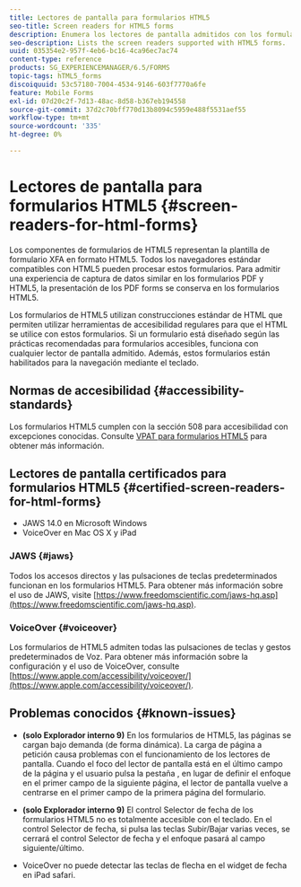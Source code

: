```yaml
---
title: Lectores de pantalla para formularios HTML5
seo-title: Screen readers for HTML5 forms
description: Enumera los lectores de pantalla admitidos con los formularios HTML5.
seo-description: Lists the screen readers supported with HTML5 forms.
uuid: 035354e2-957f-4eb6-bc16-4ca96ec7ac74
content-type: reference
products: SG_EXPERIENCEMANAGER/6.5/FORMS
topic-tags: hTML5_forms
discoiquuid: 53c57180-7004-4534-9146-603f7770a6fe
feature: Mobile Forms
exl-id: 07d20c2f-7d13-48ac-8d58-b367eb194558
source-git-commit: 37d2c70bff770d13b8094c5959e488f5531aef55
workflow-type: tm+mt
source-wordcount: '335'
ht-degree: 0%

---
```


# Lectores de pantalla para formularios HTML5 {#screen-readers-for-html-forms}

Los componentes de formularios de HTML5 representan la plantilla de formulario XFA en formato HTML5. Todos los navegadores estándar compatibles con HTML5 pueden procesar estos formularios. Para admitir una experiencia de captura de datos similar en los formularios PDF y HTML5, la presentación de los PDF forms se conserva en los formularios HTML5.

Los formularios de HTML5 utilizan construcciones estándar de HTML que permiten utilizar herramientas de accesibilidad regulares para que el HTML se utilice con estos formularios. Si un formulario está diseñado según las prácticas recomendadas para formularios accesibles, funciona con cualquier lector de pantalla admitido. Además, estos formularios están habilitados para la navegación mediante el teclado.

## Normas de accesibilidad {#accessibility-standards}

Los formularios HTML5 cumplen con la sección 508 para accesibilidad con excepciones conocidas. Consulte [VPAT para formularios HTML5](https://wwwimages.adobe.com/content/dam/acom/en/accessibility/compliance/pdfs/livecycle-mobile-forms-es4-section-508-vpat.pdf) para obtener más información.

## Lectores de pantalla certificados para formularios HTML5 {#certified-screen-readers-for-html-forms}

* JAWS 14.0 en Microsoft Windows
* VoiceOver en Mac OS X y iPad

### JAWS {#jaws}

Todos los accesos directos y las pulsaciones de teclas predeterminados funcionan en los formularios HTML5. Para obtener más información sobre el uso de JAWS, visite [https://www.freedomscientific.com/jaws-hq.asp](https://www.freedomscientific.com/jaws-hq.asp).

### VoiceOver {#voiceover}

Los formularios de HTML5 admiten todas las pulsaciones de teclas y gestos predeterminados de Voz. Para obtener más información sobre la configuración y el uso de VoiceOver, consulte [https://www.apple.com/accessibility/voiceover/](https://www.apple.com/accessibility/voiceover/).

## Problemas conocidos {#known-issues}

* **(solo Explorador interno 9)** En los formularios de HTML5, las páginas se cargan bajo demanda (de forma dinámica). La carga de página a petición causa problemas con el funcionamiento de los lectores de pantalla. Cuando el foco del lector de pantalla está en el último campo de la página y el usuario pulsa la pestaña , en lugar de definir el enfoque en el primer campo de la siguiente página, el lector de pantalla vuelve a centrarse en el primer campo de la primera página del formulario.
* **(solo Explorador interno 9)** El control Selector de fecha de los formularios HTML5 no es totalmente accesible con el teclado. En el control Selector de fecha, si pulsa las teclas Subir/Bajar varias veces, se cerrará el control Selector de fecha y el enfoque pasará al campo siguiente/último.

* VoiceOver no puede detectar las teclas de flecha en el widget de fecha en iPad safari.
